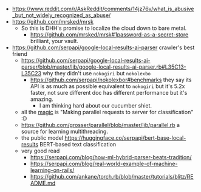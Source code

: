 - https://www.reddit.com/r/AskReddit/comments/14jz76v/what_is_abusive_but_not_widely_recognized_as_abuse/
- https://github.com/mrsked/mrsk
	- So this is DHH's promise to localize the cloud down to bare metal.
		- https://github.com/mrsked/mrsk#1password-as-a-secret-store brilliant, your vault.
- https://github.com/serpapi/google-local-results-ai-parser crawler's best friend
	- https://github.com/serpapi/google-local-results-ai-parser/blob/master/lib/google-local-results-ai-parser.rb#L35C13-L35C23 why they didn't use `nokogiri` but `nokolexbo`
		- https://github.com/serpapi/nokolexbor#benchmarks they say its API is as much as possible equivalent to `nokogiri` but it's 5.2x faster, not sure different doc has different performance but it's amazing.
			- I am thinking hard about our cucumber shiet.
	- all the [magic](https://github.com/serpapi/google-local-results-ai-parser/blob/c8cb0b0/lib/google-local-results-ai-parser.rb#L49) is "Making parallel requests to server for classification" :D
	- https://github.com/grosser/parallel/blob/master/lib/parallel.rb a source for learning multithreading.
	- the public model https://huggingface.co/serpapi/bert-base-local-results BERT-based text classification
	- very good read
		- https://serpapi.com/blog/how-ml-hybrid-parser-beats-tradition/
		- https://serpapi.com/blog/real-world-example-of-machine-learning-on-rails/
		- https://github.com/ankane/torch.rb/blob/master/tutorials/blitz/README.md